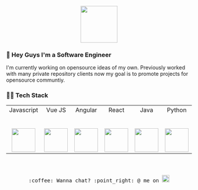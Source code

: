 <p align="center">
  <img src="https://media.giphy.com/media/dxn6fRlTIShoeBr69N/giphy.gif" width="100px">
</p>



### 👋 Hey Guys I'm a Software Engineer
I'm currently working on opensource ideas of my own. Previously worked with many private repository clients now my goal is to promote projects for opensource communtiy.

### 👨‍💻 Tech Stack

<table>
  <tbody>
    <tr valign="top">
      <td width="16.6%" align="center">
        <span>Javascript</span><br><br><br>
        <img height="64px" src="https://cdn.svgporn.com/logos/javascript.svg">
      </td>
      <td width="16.6%" align="center">
        <span>Vue JS</span><br><br><br>
        <img height="64px" src="https://cdn.svgporn.com/logos/vue.svg">
      </td>
      <td width="16.6%" align="center">
        <span>Angular</span><br><br><br>
        <img height="64px" src="https://cdn.svgporn.com/logos/angular-icon.svg">
      </td>
      <td width="16.6%" align="center">
        <span>React</span><br><br><br>
        <img height="64px" src="https://cdn.svgporn.com/logos/react.svg">
      </td>
      <td width="16.6%" align="center">
        <span>Java</span><br><br><br>
        <img height="64px" src="https://cdn.svgporn.com/logos/python.svg">
      </td>
        <td width="16.6%" align="center">
        <span>Python</span><br><br><br>
        <img height="64px" src="https://cdn.svgporn.com/logos/java.svg">
        </td>
    </tr>
      </tbody>
</table>


<p align="center">
  <samp>
    <br><br>:coffee: Wanna chat? :point_right: @ me on 
    <a href="https://twitter.com/groverception" target=”_blank”>
      <img src="https://cdn.svgporn.com/logos/twitter.svg" style="padding-top:10px"  width="20px"></a>
  </samp>
</p>

